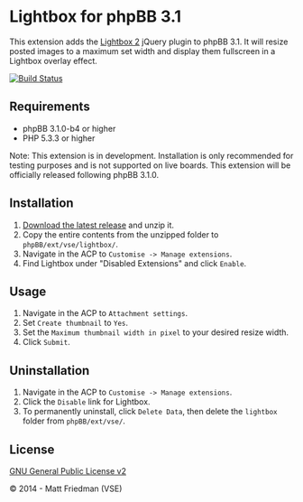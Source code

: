 # Lightbox for phpBB 3.1

This extension adds the [Lightbox 2](http://lokeshdhakar.com/projects/lightbox2/) jQuery plugin to phpBB 3.1. It will resize posted images to a maximum set width and display them fullscreen in a Lightbox overlay effect.

[![Build Status](https://travis-ci.org/VSEphpbb/lightbox.png?branch=master)](https://travis-ci.org/VSEphpbb/lightbox)

## Requirements
* phpBB 3.1.0-b4 or higher
* PHP 5.3.3 or higher

Note: This extension is in development. Installation is only recommended for testing purposes and is not supported on live boards. This extension will be officially released following phpBB 3.1.0.

## Installation
1. [Download the latest release](https://github.com/VSEphpbb/lightbox/releases) and unzip it.
2. Copy the entire contents from the unzipped folder to `phpBB/ext/vse/lightbox/`.
3. Navigate in the ACP to `Customise -> Manage extensions`.
4. Find Lightbox under "Disabled Extensions" and click `Enable`.

## Usage
1. Navigate in the ACP to `Attachment settings`.
2. Set `Create thumbnail` to `Yes`.
3. Set the `Maximum thumbnail width in pixel` to your desired resize width.
4. Click `Submit`.

## Uninstallation
1. Navigate in the ACP to `Customise -> Manage extensions`.
2. Click the `Disable` link for Lightbox.
3. To permanently uninstall, click `Delete Data`, then delete the `lightbox` folder from `phpBB/ext/vse/`.

## License
[GNU General Public License v2](http://opensource.org/licenses/GPL-2.0)

© 2014 - Matt Friedman (VSE)

